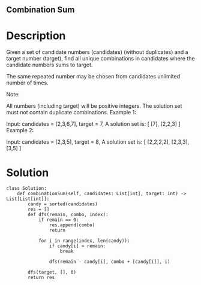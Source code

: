 Combination Sum
---

# Description
Given a set of candidate numbers (candidates) (without duplicates) and a target number (target), find all unique combinations in candidates where the candidate numbers sums to target.

The same repeated number may be chosen from candidates unlimited number of times.

Note:

All numbers (including target) will be positive integers.
The solution set must not contain duplicate combinations.
Example 1:

Input: candidates = [2,3,6,7], target = 7,
A solution set is:
[
  [7],
  [2,2,3]
]
Example 2:

Input: candidates = [2,3,5], target = 8,
A solution set is:
[
  [2,2,2,2],
  [2,3,3],
  [3,5]
]

# Solution
```python3
class Solution:
    def combinationSum(self, candidates: List[int], target: int) -> List[List[int]]:
        candy = sorted(candidates)
        res = []
        def dfs(remain, combo, index):
            if remain == 0:
                res.append(combo)
                return
            
            for i in range(index, len(candy)):
                if candy[i] > remain:
                    break
                    
                dfs(remain - candy[i], combo + [candy[i]], i)
                
        dfs(target, [], 0)        
        return res
```
